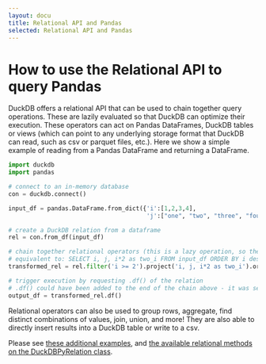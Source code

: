 ```yaml
---
layout: docu
title: Relational API and Pandas
selected: Relational API and Pandas
---
```


# How to use the Relational API to query Pandas

DuckDB offers a relational API that can be used to chain together query operations. These are lazily evaluated so that DuckDB can optimize their execution. These operators can act on Pandas DataFrames, DuckDB tables or views (which can point to any underlying storage format that DuckDB can read, such as csv or parquet files, etc.). Here we show a simple example of reading from a Pandas DataFrame and returning a DataFrame.

```python
import duckdb
import pandas

# connect to an in-memory database
con = duckdb.connect()

input_df = pandas.DataFrame.from_dict({'i':[1,2,3,4],
                                       'j':["one", "two", "three", "four"]})

# create a DuckDB relation from a dataframe
rel = con.from_df(input_df)

# chain together relational operators (this is a lazy operation, so the operations are not yet executed)
# equivalent to: SELECT i, j, i*2 as two_i FROM input_df ORDER BY i desc limit 2
transformed_rel = rel.filter('i >= 2').project('i, j, i*2 as two_i').order('i desc').limit(2)

# trigger execution by requesting .df() of the relation
# .df() could have been added to the end of the chain above - it was separated for clarity
output_df = transformed_rel.df()
```

Relational operators can also be used to group rows, aggregate, find distinct combinations of values, join, union, and more! They are also able to directly insert results into a DuckDB table or write to a csv.  

Please see [these additional examples](https://github.com/duckdb/duckdb/blob/main/examples/python/duckdb-python.py), and [the available relational methods on the DuckDBPyRelation class](https://duckdb.org/docs/api/python/reference/#duckdb.DuckDBPyRelation).
